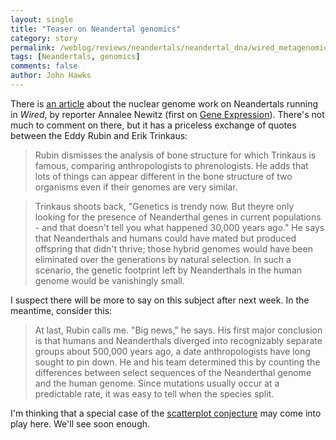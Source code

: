```yaml
---
layout: single 
title: "Teaser on Neandertal genomics" 
category: story
permalink: /weblog/reviews/neandertals/neandertal_dna/wired_metagenomics_article_rubin_2006.html
tags: [Neandertals, genomics] 
comments: false 
author: John Hawks 
---
```



<p>
There is <a href="http://www.wired.com/wired/archive/14.07/caveman_pr.html">an article</a> about the nuclear genome work on Neandertals running in <i>Wired</i>, by reporter Annalee Newitz (first on <a href="http://feeds.feedburner.com/scienceblogs/gnxp?m=282">Gene Expression</a>). There's not much to comment on there, but it has a priceless exchange of quotes between the Eddy Rubin and Erik Trinkaus: 
</p>

<blockquote>Rubin dismisses the analysis of bone structure for which Trinkaus is famous, comparing anthropologists to phrenologists. He adds that lots of things can appear different in the bone structure of two organisms even if their genomes are very similar.</blockquote>

<blockquote>Trinkaus shoots back, "Genetics is trendy now. But theyre only looking for the presence of Neanderthal genes in current populations - and that doesn't tell you what happened 30,000 years ago." He says that Neanderthals and humans could have mated but produced offspring that didn't thrive; those hybrid genomes would have been eliminated over the generations by natural selection. In such a scenario, the genetic footprint left by Neanderthals in the human genome would be vanishingly small.</blockquote>

<p>
I suspect there will be more to say on this subject after next week. In the meantime, consider this: 
</p>

<blockquote>At last, Rubin calls me. "Big news," he says. His first major conclusion is that humans and Neanderthals diverged into recognizably separate groups about 500,000 years ago, a date anthropologists have long sought to pin down. He and his team determined this by counting the differences between select sequences of the Neanderthal genome and the human genome. Since mutations usually occur at a predictable rate, it was easy to tell when the species split.</blockquote>

<p>
I'm thinking that a special case of the <a href="http://johnhawks.net/weblog/topics/pseudoscience/axioms/scatterplots.html">scatterplot conjecture</a> may come into play here. We'll see soon enough. 
</p>

